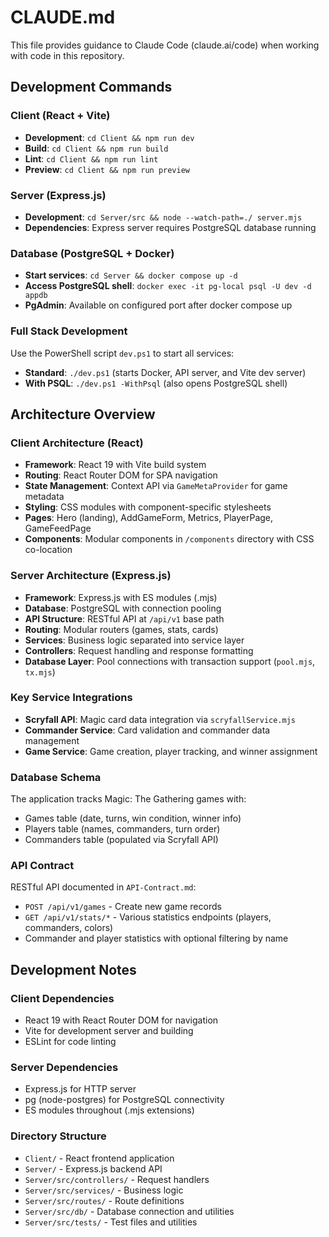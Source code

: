 # CLAUDE.md

This file provides guidance to Claude Code (claude.ai/code) when working with code in this repository.

## Development Commands

### Client (React + Vite)
- **Development**: `cd Client && npm run dev`
- **Build**: `cd Client && npm run build`
- **Lint**: `cd Client && npm run lint`
- **Preview**: `cd Client && npm run preview`

### Server (Express.js)
- **Development**: `cd Server/src && node --watch-path=./ server.mjs`
- **Dependencies**: Express server requires PostgreSQL database running

### Database (PostgreSQL + Docker)
- **Start services**: `cd Server && docker compose up -d`
- **Access PostgreSQL shell**: `docker exec -it pg-local psql -U dev -d appdb`
- **PgAdmin**: Available on configured port after docker compose up

### Full Stack Development
Use the PowerShell script `dev.ps1` to start all services:
- **Standard**: `./dev.ps1` (starts Docker, API server, and Vite dev server)
- **With PSQL**: `./dev.ps1 -WithPsql` (also opens PostgreSQL shell)

## Architecture Overview

### Client Architecture (React)
- **Framework**: React 19 with Vite build system
- **Routing**: React Router DOM for SPA navigation
- **State Management**: Context API via `GameMetaProvider` for game metadata
- **Styling**: CSS modules with component-specific stylesheets
- **Pages**: Hero (landing), AddGameForm, Metrics, PlayerPage, GameFeedPage
- **Components**: Modular components in `/components` directory with CSS co-location

### Server Architecture (Express.js)
- **Framework**: Express.js with ES modules (.mjs)
- **Database**: PostgreSQL with connection pooling
- **API Structure**: RESTful API at `/api/v1` base path
- **Routing**: Modular routers (games, stats, cards)
- **Services**: Business logic separated into service layer
- **Controllers**: Request handling and response formatting
- **Database Layer**: Pool connections with transaction support (`pool.mjs`, `tx.mjs`)

### Key Service Integrations
- **Scryfall API**: Magic card data integration via `scryfallService.mjs`
- **Commander Service**: Card validation and commander data management
- **Game Service**: Game creation, player tracking, and winner assignment

### Database Schema
The application tracks Magic: The Gathering games with:
- Games table (date, turns, win condition, winner info)
- Players table (names, commanders, turn order)
- Commanders table (populated via Scryfall API)

### API Contract
RESTful API documented in `API-Contract.md`:
- `POST /api/v1/games` - Create new game records
- `GET /api/v1/stats/*` - Various statistics endpoints (players, commanders, colors)
- Commander and player statistics with optional filtering by name

## Development Notes

### Client Dependencies
- React 19 with React Router DOM for navigation
- Vite for development server and building
- ESLint for code linting

### Server Dependencies  
- Express.js for HTTP server
- pg (node-postgres) for PostgreSQL connectivity
- ES modules throughout (.mjs extensions)

### Directory Structure
- `Client/` - React frontend application
- `Server/` - Express.js backend API
- `Server/src/controllers/` - Request handlers
- `Server/src/services/` - Business logic
- `Server/src/routes/` - Route definitions
- `Server/src/db/` - Database connection and utilities
- `Server/src/tests/` - Test files and utilities